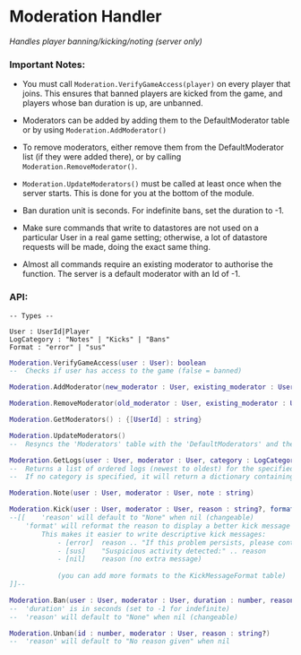 # Moderation Handler
*Handles player banning/kicking/noting (server only)*

### Important Notes:
- You must call `Moderation.VerifyGameAccess(player)` on every player that joins. This ensures that banned players are kicked from the game, and players whose ban duration is up, are unbanned.

- Moderators can be added by adding them to the DefaultModerator table or by using `Moderation.AddModerator()`
			
- To remove moderators, either remove them from the DefaultModerator list (if they were added there), or by calling `Moderation.RemoveModerator()`.
				
- `Moderation.UpdateModerators()` must be called at least once when the server starts. This is done for you at the bottom of the module.
	
- Ban duration unit is seconds. For indefinite bans, set the duration to -1.
	
- Make sure commands that write to datastores are not used on a particular User in a real game setting; otherwise, a lot of datastore requests will be made, doing the exact same thing.

- Almost all commands require an existing moderator to authorise the function. The server is a default moderator with an Id of -1.

### API:

```
-- Types --

User : UserId|Player
LogCategory : "Notes" | "Kicks" | "Bans"
Format : "error" | "sus"
```

```lua
Moderation.VerifyGameAccess(user : User): boolean
--	Checks if user has access to the game (false = banned)
```

```lua
Moderation.AddModerator(new_moderator : User, existing_moderator : User)
```

```lua
Moderation.RemoveModerator(old_moderator : User, existing_moderator : User)
```

```lua
Moderation.GetModerators() : {[UserId] : string}
```

```lua
Moderation.UpdateModerators()
--	Resyncs the 'Moderators' table with the 'DefaultModerators' and the moderators added using Moderation.AddModerator()
```

```lua
Moderation.GetLogs(user : User, moderator : User, category : LogCategory?)
--	Returns a list of ordered logs (newest to oldest) for the specified category.
--	If no category is specified, it will return a dictionary containing all ordered logs.
```

```lua		       
Moderation.Note(user : User, moderator : User, note : string)
```

```lua
Moderation.Kick(user : User, moderator : User, reason : string?, format : Format?)
--[[	'reason' will default to "None" when nil (changeable)
	'format' will reformat the reason to display a better kick message to the player.
		This makes it easier to write descriptive kick messages:
			- [error]  reason .. "If this problem persists, please contact support."
			- [sus]    "Suspicious activity detected:" .. reason
			- [nil]    reason (no extra message)
							
			(you can add more formats to the KickMessageFormat table)
]]--
```

```lua
Moderation.Ban(user : User, moderator : User, duration : number, reason : string?)
--	'duration' is in seconds (set to -1 for indefinite)
--	'reason' will default to "None" when nil (changeable)
```

```lua
Moderation.Unban(id : number, moderator : User, reason : string?)
--	'reason' will default to "No reason given" when nil
```
